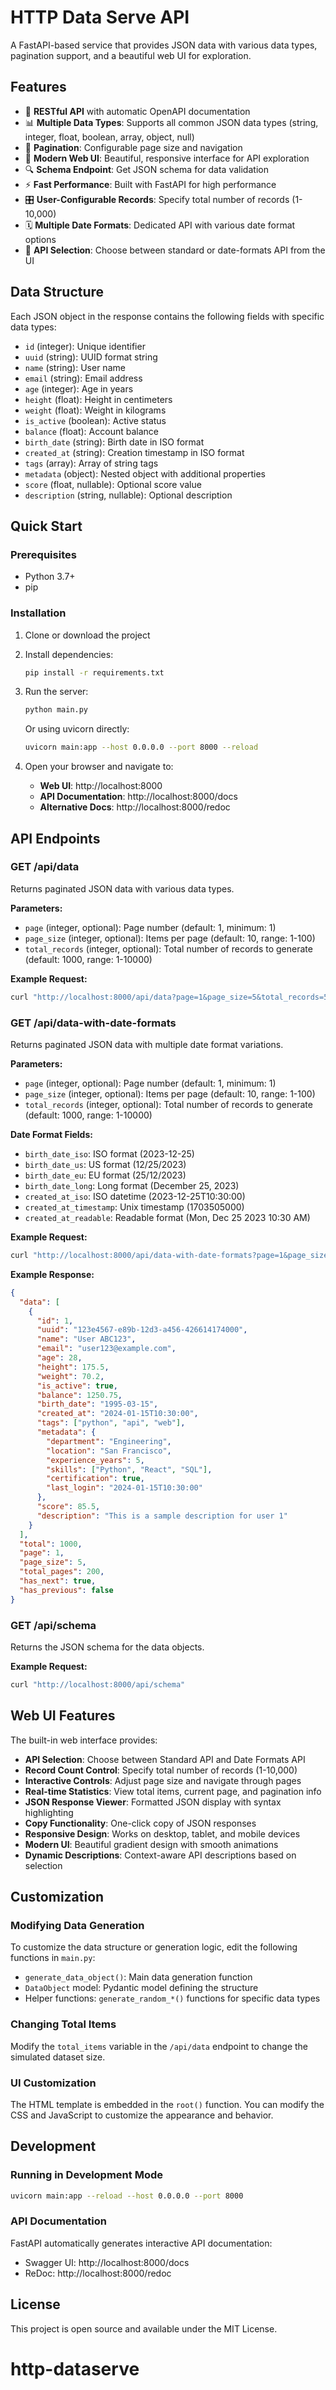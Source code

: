 # HTTP Data Serve API

A FastAPI-based service that provides JSON data with various data types, pagination support, and a beautiful web UI for exploration.

## Features

- 🚀 **RESTful API** with automatic OpenAPI documentation
- 📊 **Multiple Data Types**: Supports all common JSON data types (string, integer, float, boolean, array, object, null)
- 📄 **Pagination**: Configurable page size and navigation
- 🎨 **Modern Web UI**: Beautiful, responsive interface for API exploration
- 🔍 **Schema Endpoint**: Get JSON schema for data validation
- ⚡ **Fast Performance**: Built with FastAPI for high performance
- 🎛️ **User-Configurable Records**: Specify total number of records (1-10,000)
- 🗓️ **Multiple Date Formats**: Dedicated API with various date format options
- 🔄 **API Selection**: Choose between standard or date-formats API from the UI

## Data Structure

Each JSON object in the response contains the following fields with specific data types:

- `id` (integer): Unique identifier
- `uuid` (string): UUID format string
- `name` (string): User name
- `email` (string): Email address
- `age` (integer): Age in years
- `height` (float): Height in centimeters
- `weight` (float): Weight in kilograms
- `is_active` (boolean): Active status
- `balance` (float): Account balance
- `birth_date` (string): Birth date in ISO format
- `created_at` (string): Creation timestamp in ISO format
- `tags` (array): Array of string tags
- `metadata` (object): Nested object with additional properties
- `score` (float, nullable): Optional score value
- `description` (string, nullable): Optional description

## Quick Start

### Prerequisites

- Python 3.7+
- pip

### Installation

1. Clone or download the project
2. Install dependencies:
   ```bash
   pip install -r requirements.txt
   ```

3. Run the server:
   ```bash
   python main.py
   ```
   
   Or using uvicorn directly:
   ```bash
   uvicorn main:app --host 0.0.0.0 --port 8000 --reload
   ```

4. Open your browser and navigate to:
   - **Web UI**: http://localhost:8000
   - **API Documentation**: http://localhost:8000/docs
   - **Alternative Docs**: http://localhost:8000/redoc

## API Endpoints

### GET /api/data

Returns paginated JSON data with various data types.

**Parameters:**
- `page` (integer, optional): Page number (default: 1, minimum: 1)
- `page_size` (integer, optional): Items per page (default: 10, range: 1-100)
- `total_records` (integer, optional): Total number of records to generate (default: 1000, range: 1-10000)

**Example Request:**
```bash
curl "http://localhost:8000/api/data?page=1&page_size=5&total_records=500"
```

### GET /api/data-with-date-formats

Returns paginated JSON data with multiple date format variations.

**Parameters:**
- `page` (integer, optional): Page number (default: 1, minimum: 1)
- `page_size` (integer, optional): Items per page (default: 10, range: 1-100)
- `total_records` (integer, optional): Total number of records to generate (default: 1000, range: 1-10000)

**Date Format Fields:**
- `birth_date_iso`: ISO format (2023-12-25)
- `birth_date_us`: US format (12/25/2023)
- `birth_date_eu`: EU format (25/12/2023)
- `birth_date_long`: Long format (December 25, 2023)
- `created_at_iso`: ISO datetime (2023-12-25T10:30:00)
- `created_at_timestamp`: Unix timestamp (1703505000)
- `created_at_readable`: Readable format (Mon, Dec 25 2023 10:30 AM)

**Example Request:**
```bash
curl "http://localhost:8000/api/data-with-date-formats?page=1&page_size=3&total_records=100"
```

**Example Response:**
```json
{
  "data": [
    {
      "id": 1,
      "uuid": "123e4567-e89b-12d3-a456-426614174000",
      "name": "User ABC123",
      "email": "user123@example.com",
      "age": 28,
      "height": 175.5,
      "weight": 70.2,
      "is_active": true,
      "balance": 1250.75,
      "birth_date": "1995-03-15",
      "created_at": "2024-01-15T10:30:00",
      "tags": ["python", "api", "web"],
      "metadata": {
        "department": "Engineering",
        "location": "San Francisco",
        "experience_years": 5,
        "skills": ["Python", "React", "SQL"],
        "certification": true,
        "last_login": "2024-01-15T10:30:00"
      },
      "score": 85.5,
      "description": "This is a sample description for user 1"
    }
  ],
  "total": 1000,
  "page": 1,
  "page_size": 5,
  "total_pages": 200,
  "has_next": true,
  "has_previous": false
}
```

### GET /api/schema

Returns the JSON schema for the data objects.

**Example Request:**
```bash
curl "http://localhost:8000/api/schema"
```

## Web UI Features

The built-in web interface provides:

- **API Selection**: Choose between Standard API and Date Formats API
- **Record Count Control**: Specify total number of records (1-10,000)
- **Interactive Controls**: Adjust page size and navigate through pages
- **Real-time Statistics**: View total items, current page, and pagination info
- **JSON Response Viewer**: Formatted JSON display with syntax highlighting
- **Copy Functionality**: One-click copy of JSON responses
- **Responsive Design**: Works on desktop, tablet, and mobile devices
- **Modern UI**: Beautiful gradient design with smooth animations
- **Dynamic Descriptions**: Context-aware API descriptions based on selection

## Customization

### Modifying Data Generation

To customize the data structure or generation logic, edit the following functions in `main.py`:

- `generate_data_object()`: Main data generation function
- `DataObject` model: Pydantic model defining the structure
- Helper functions: `generate_random_*()` functions for specific data types

### Changing Total Items

Modify the `total_items` variable in the `/api/data` endpoint to change the simulated dataset size.

### UI Customization

The HTML template is embedded in the `root()` function. You can modify the CSS and JavaScript to customize the appearance and behavior.

## Development

### Running in Development Mode

```bash
uvicorn main:app --reload --host 0.0.0.0 --port 8000
```

### API Documentation

FastAPI automatically generates interactive API documentation:
- Swagger UI: http://localhost:8000/docs
- ReDoc: http://localhost:8000/redoc

## License

This project is open source and available under the MIT License.
# http-dataserve
